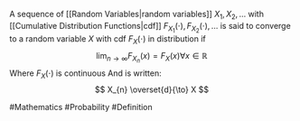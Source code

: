 A sequence of [[Random Variables|random variables]] $X_{1},X_{2},\dots$ with [[Cumulative Distribution Functions|cdf]] $F_{X_{1}}(\cdot),F_{X_{2}}(\cdot),\dots$ is said to converge to a random variable $X$ with cdf $F_{X}(\cdot)$ in distribution if
$$
\lim_{ n \to \infty } F_{X_{n}}(x)=F_{X}(x)\forall x\in \mathbb{R}
$$
Where $F_{X}(\cdot)$ is continuous
And is written:
$$
X_{n} \overset{d}{\to} X
$$

#Mathematics #Probability #Definition 